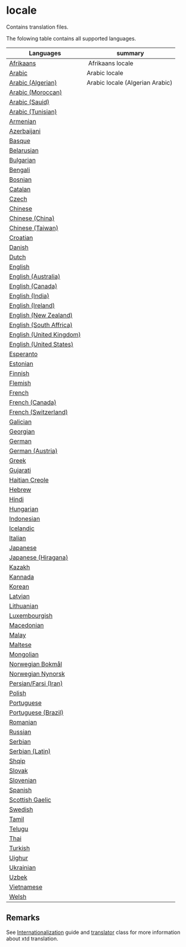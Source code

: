 # locale

Contains translation files.

The folowing table contains all supported languages.

| Languages                                   | summary                             |
| ------------------------------------------- | ----------------------------------- |
| [Afrikaans](af/README.md)                   | Afrikaans locale                    |
| [Arabic](ar/README.md)                      | Arabic locale                       |
| [Arabic (Algerian)](ar_DZ/README.md)        | Arabic locale (Algerian Arabic)     |
| [Arabic (Moroccan)](ar_MA/README.md)        |  |
| [Arabic (Sauid)](ar_SA/README.md)           |  |
| [Arabic (Tunisian)](ar_TN/README.md)        |  |
| [Armenian](hy/README.md)                    |  |
| [Azerbaijani](az/README.md)                 |  |
| [Basque](eu/README.md)                      |  |
| [Belarusian](be/README.md)                  |  |
| [Bulgarian](bg/README.md)                   |  |
| [Bengali](bn/README.md)                     |  |
| [Bosnian](bs/README.md)                     |  |
| [Catalan](ca/README.md)                     |  |
| [Czech](cs/README.md)                       |  |
| [Chinese](zh/README.md)                     |  |
| [Chinese (China)](zh_CN/README.md)          |  |
| [Chinese (Taiwan)](zh_TW/README.md)         |  |
| [Croatian](hr/README.md)                    |  |
| [Danish](da/README.md)                      |  |
| [Dutch](nl/README.md)                       |  |
| [English](en/README.md)                     |  |
| [English (Australia)](en_AU/README.md)      |  |
| [English (Canada)](en_CA/README.md)         |  |
| [English (India)](en_IN/README.md)          |  |
| [English (Ireland)](en_IE/README.md)        |  |
| [English (New Zealand)](en_NZ/README.md)    |  |
| [English (South Affrica)](en_ZA/README.md)  |  |
| [English (United Kingdom)](en_GB/README.md) |  |
| [English (United States)](en_US/README.md)  |  |
| [Esperanto](eo/README.md)                   |  |
| [Estonian](et/README.md)                    |  |
| [Finnish](fi/README.md)                     |  |
| [Flemish](nl_BE/README.md)                  |  |
| [French](fr/README.md)                      |  |
| [French (Canada)](fr_CA/README.md)          |  |
| [French (Switzerland)](fr_CH/README.md)     |  |
| [Galician](gl/README.md)                    |  |
| [Georgian](ka/README.md)                    |  |
| [German](de/README.md)                      |  |
| [German (Austria)](de_AT/README.md)         |  |
| [Greek](el/README.md)                       |  |
| [Gujarati](gu/README.md)                    |  |
| [Haitian Creole](ht/README.md)              |  |
| [Hebrew](eh/README.md)                      |  |
| [Hindi](hi/README.md)                       |  |
| [Hungarian](hu/README.md)                   |  |
| [Indonesian](id/README.md)                  |  |
| [Icelandic](is/README.md)                   |  |
| [Italian](it/README.md)                     |  |
| [Japanese](ja/README.md)                    |  |
| [Japanese (Hiragana)](ja_HIRA/README.md)    |  |
| [Kazakh](kk/README.md)                      |  |
| [Kannada](kn/README.md)                     |  |
| [Korean](ko/README.md)                      |  |
| [Latvian](lv/README.md)                     |  |
| [Lithuanian](lt/README.md)                  |  |
| [Luxembourgish](lb/README.md)               |  |
| [Macedonian](mk/README.md)                  |  |
| [Malay](ms/README.md)                       |  |
| [Maltese](mt/README.md)                     |  |
| [Mongolian](mn/README.md)                   |  |
| [Norwegian Bokmål](nb/README.md)            |  |
| [Norwegian Nynorsk](nn/README.md)           |  |
| [Persian/Farsi (Iran)](fa_IR/README.md)     |  |
| [Polish](pl/README.md)                      |  |
| [Portuguese](pt/README.md)                  |  |
| [Portuguese (Brazil)](pt_BR/README.md)      |  |
| [Romanian](ro/README.md)                    |  |
| [Russian](ru/README.md)                     |  |
| [Serbian](sr/README.md)                     |  |
| [Serbian (Latin)](sr_LATN/README.md)        |  |
| [Shqip](sq/README.md)                       |  |
| [Slovak](sk/README.md)                      |  |
| [Slovenian](sl/README.md)                   |  |
| [Spanish](es/README.md)                     |  |
| [Scottish Gaelic](gd/README.md)             |  |
| [Swedish](sv/README.md)                     |  |
| [Tamil](ta/README.md)                       |  |
| [Telugu](te/README.md)                      |  |
| [Thai](th/README.md)                        |  |
| [Turkish](tr/README.md)                     |  |
| [Uighur](ug/README.md)                      |  |
| [Ukrainian](uk/README.md)                   |  |
| [Uzbek](uz/README.md)                       |  |
| [Vietnamese](vi/README.md)                  |  |
| [Welsh](cy/README.md)                       |  |

## Remarks

See [Internationalization](https://gammasoft71.github.io/xtd/docs/documentation/Guides/xtd.core/internationalization) guide and [translator](https://gammasoft71.github.io/xtd/reference_guides/latest/classxtd_1_1translator.html) class for more information about xtd translation.


<!--
C
POSIX
am_ET.UTF-8
af_ZA.UTF-8
be_BY.UTF-8
bg_BG.UTF-8
ca_ES.UTF-8
cs_CZ.UTF-8
da_DK.UTF-8
de_AT.UTF-8
de_CH.UTF-8
de_DE.UTF-8
el_GR.UTF-8
en_AU.UTF-8
en_CA.UTF-8
en_GB.UTF-8
en_IE.UTF-8
en_NZ.UTF-8
en_US.UTF-8
et_EE.UTF-8
eu_ES.UTF-8
es_ES.UTF-8
fi_FI.UTF-8
fr_BE.UTF-8
fr_CA.UTF-8
fr_CH.UTF-8
fr_FR.UTF-8
he_IL.UTF-8
hr_HR.UTF-8
hu_HU.UTF-8
hy_AM.UTF-8
is_IS.UTF-8
it_CH.UTF-8
it_IT.UTF-8
ja_JP.UTF-8
kk_KZ.UTF-8
ko_KR.UTF-8
lt_LT.UTF-8
nl_BE.UTF-8
nl_NL.UTF-8
no_NO.UTF-8
pl_PL.UTF-8
pt_BR.UTF-8
pt_PT.UTF-8
ro_RO.UTF-8
ru_RU.UTF-8
sk_SK.UTF-8
sl_SI.UTF-8
sr_YU.UTF-8
sv_SE.UTF-8
tr_TR.UTF-8
uk_UA.UTF-8
zh_CN.UTF-8
zh_HK.UTF-8
zh_TW.UTF-8
-->